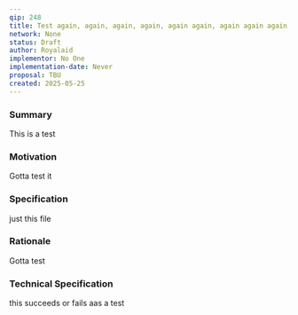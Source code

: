 ```yaml
---
qip: 248
title: Test again, again, again, again, again again, again again again, again again again again
network: None
status: Draft
author: Royalaid
implementor: No One
implementation-date: Never
proposal: TBU
created: 2025-05-25
---
```


### Summary

This is a test

### Motivation

Gotta test it

### Specification

just this file

### Rationale

Gotta test

### Technical Specification

this succeeds or fails aas a test